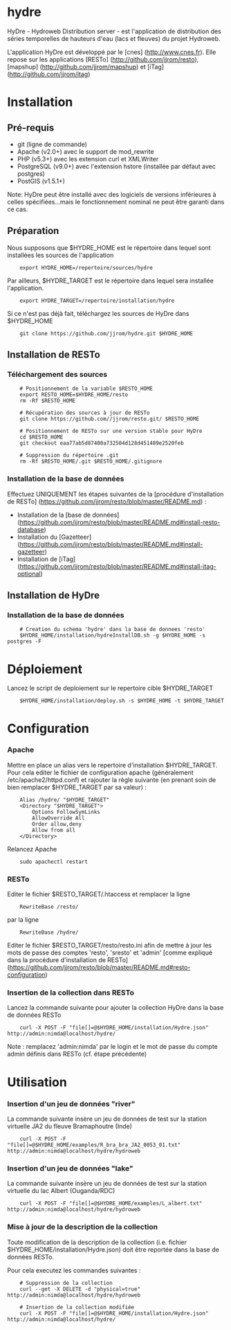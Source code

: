 hydre
====

HyDre - Hydroweb Distribution server - est l'application de distribution des séries temporelles de hauteurs d'eau (lacs et fleuves) du projet Hydroweb.

L'application HyDre est développé par le [cnes] (http://www.cnes.fr). Elle repose sur les applications [RESTo] (http://github.com/jjrom/resto), [mapshup] (http://github.com/jjrom/mapshup) et [iTag] (http://github.com/jjrom/itag)

Installation
============

Pré-requis
----------

* git (ligne de commande)
* Apache (v2.0+) avec le support de mod_rewrite
* PHP (v5.3+) avec les extension curl et XMLWriter
* PostgreSQL (v9.0+) avec l'extension hstore (installée par défaut avec postgres)
* PostGIS (v1.5.1+)

Note: HyDre peut être installé avec des logiciels de versions inférieures à celles spécifiées...mais le fonctionnement nominal ne peut être garanti dans ce cas.


Préparation
-----------
Nous supposons que $HYDRE_HOME est le répertoire dans lequel sont installées les sources de l'application

        export HYDRE_HOME=/repertoire/sources/hydre

Par ailleurs, $HYDRE_TARGET est le répertoire dans lequel sera installée l'application.

        export HYDRE_TARGET=/repertoire/installation/hydre

Si ce n'est pas déjà fait, téléchargez les sources de HyDre dans $HYDRE_HOME

        git clone https://github.com/jjrom/hydre.git $HYDRE_HOME


Installation de RESTo
---------------------

### Téléchargement des sources

        # Positionnement de la variable $RESTO_HOME
        export RESTO_HOME=$HYDRE_HOME/resto
        rm -Rf $RESTO_HOME

        # Récupération des sources à jour de RESTo 
        git clone https://github.com//jjrom/resto.git/ $RESTO_HOME
        
        # Positionnement de RESTo sur une version stable pour HyDre
        cd $RESTO_HOME
        git checkout eaa77ab5d87400a732504d128d451489e2520feb
        
        # Suppression du répertoire .git
        rm -Rf $RESTO_HOME/.git $RESTO_HOME/.gitignore
        

### Installation de la base de données

Effectuez UNIQUEMENT les étapes suivantes de la [procédure d'installation de RESTo] (https://github.com/jjrom/resto/blob/master/README.md) :
* Installation de la [base de données] (https://github.com/jjrom/resto/blob/master/README.md#install-resto-database)
* Installation du [Gazetteer] (https://github.com/jjrom/resto/blob/master/README.md#install-gazetteer)
* Installation de [iTag] (https://github.com/jjrom/resto/blob/master/README.md#install-itag-optional)


Installation de HyDre
--------------------

### Installation de la base de données

        # Creation du schema 'hydre' dans la base de donnees 'resto'
        $HYDRE_HOME/installation/hydreInstallDB.sh -g $HYDRE_HOME -s postgres -F


Déploiement
===========

Lancez le script de deploiement sur le repertoire cible $HYDRE_TARGET

        $HYDRE_HOME/installation/deploy.sh -s $HYDRE_HOME -t $HYDRE_TARGET


Configuration
=============

### Apache

Mettre en place un alias vers le repertoire d'installation $HYDRE_TARGET. Pour cela editer le fichier de configuration
apache (généralement /etc/apache2/httpd.conf) et rajouter la règle suivante (en prenant soin de bien remplacer
$HYDRE_TARGET par sa valeur) :

        Alias /hydre/ "$HYDRE_TARGET"
        <Directory "$HYDRE_TARGET">
            Options FollowSymLinks
            AllowOverride All
            Order allow,deny
            Allow from all
        </Directory>

Relancez Apache

        sudo apachectl restart

### RESTo

Editer le fichier $RESTO_TARGET/.htaccess et remplacer la ligne

        RewriteBase /resto/

par la ligne 

        RewriteBase /hydre/

Editer le fichier $RESTO_TARGET/resto/resto.ini afin de mettre à jour les mots de passe
des comptes 'resto', 'sresto' et 'admin' [comme expliqué dans la procédure d'installation de RESTo] (https://github.com/jjrom/resto/blob/master/README.md#resto-configuration)

### Insertion de la collection dans RESTo

Lancez la commande suivante pour ajouter la collection HyDre dans la base de données RESTo

        curl -X POST -F "file[]=@$HYDRE_HOME/installation/Hydre.json" http://admin:nimda@localhost/hydre/

Note : remplacez 'admin:nimda' par le login et le mot de passe du compte admin définis dans RESTo (cf. étape précédente)


Utilisation
===========

### Insertion d'un jeu de données "river"
La commande suivante insère un jeu de données de test sur la station virtuelle JA2 du fleuve Bramaphoutre (Inde)

        curl -X POST -F "file[]=@$HYDRE_HOME/examples/R_bra_bra_JA2_0053_01.txt" http://admin:nimda@localhost/hydre/hydroweb

### Insertion d'un jeu de données "lake"
La commande suivante insère un jeu de données de test sur la station virtuelle du lac Albert (Ouganda/RDC)

        curl -X POST -F "file[]=@$HYDRE_HOME/examples/L_albert.txt" http://admin:nimda@localhost/hydre/hydroweb

### Mise à jour de la description de la collection
Toute modification de la description de la collection (i.e. fichier $HYDRE_HOME/installation/Hydre.json) doit être reportée
dans la base de données RESTo.

Pour cela executez les commandes suivantes :

        # Suppression de la collection
        curl --get -X DELETE -d "physical=true" http://admin:nimda@localhost/hydre/hydroweb
        
        # Insertion de la collection modifiée
        curl -X POST -F "file[]=@$HYDRE_HOME/installation/Hydre.json" http://admin:nimda@localhost/hydre/

